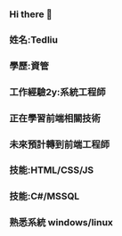 ### Hi there 👋
### 姓名:Tedliu
### 學歷:資管
### 工作經驗2y:系統工程師
### 正在學習前端相關技術
### 未來預計轉到前端工程師
### 技能:HTML/CSS/JS
### 技能:C#/MSSQL
### 熟悉系統 windows/linux
